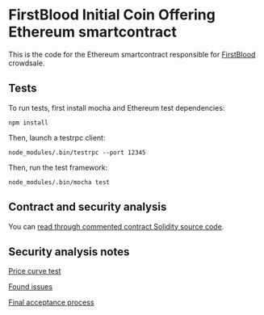 # FirstBlood Initial Coin Offering Ethereum smartcontract

This is the code for the Ethereum smartcontract responsible for [FirstBlood](https://firstblood.io) crowdsale.

## Tests

To run tests, first install mocha and Ethereum test dependencies:

    npm install

Then, launch a testrpc client:

    node_modules/.bin/testrpc --port 12345

Then, run the test framework:

    node_modules/.bin/mocha test

## Contract and security analysis

You can [read through commented contract Solidity source code](https://github.com/Firstbloodio/token/blob/master/smart_contract/FirstBloodToken.sol).

## Security analysis notes

[Price curve test](https://github.com/Firstbloodio/token/issues/2)

[Found issues](https://github.com/Firstbloodio/token/issues/7)

[Final acceptance process](https://github.com/Firstbloodio/token/issues/3)
